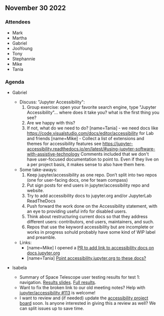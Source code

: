 ## November 30 2022

### Attendees

- Mark
- Martha
- Gabriel
- JooYoung
- Tony
- Stephannie
- Mike
- Tania

### Agenda

- Gabriel
    - Discuss: "Jupyter Accessibility": 
        1. Group exercise: open your favorite search engine, type "Jupyter Accessibility"... where does it take you? what is the first thing you see? 
        2. Are we happy with this?
        3. If not, what do we need to do?
[name=Tania] - we need docs like https://code.visualstudio.com/docs/editor/accessibility for Lab and friends
[name=Mike] - Collect a list of extensions and themes for accessibility features see https://jupyter-accessibility.readthedocs.io/en/latest/#using-jupyter-software-with-assistive-technology
Comments included that we don't have user-focused documentation to point to. Even if they live on a per project basis, it makes sense to also have them here.
    - Some take-aways:
        1. Keep jupyter/accessibility as one repo. Don’t split into two repos (one for user-facing docs, one for team compass)
        2. Put sign posts for end users in jupyter/accessibility repo and website.
        3. Try to add accessibility docs to jupyter.org and/or JupyterLab ReadTheDocs
        4. Push forward the work done on the Accessibility statement, with an eye to providing useful info for disabled users.
        5. Think about restructuring current docs so that they address different users: contributors, end users, maintainers, and such.
        6. Repos that use the keyword accessibility but are incomplete or works in progress sohuld probably have some kind of WIP label and preamble.
    - Links:
        - [name=Mike] I opened a [PR to add link to accessibility docs on docs.jupyter.org](https://github.com/jupyter/jupyter/pull/665)
        - [name=Tania] [Point accessibility.jupyter.org to these docs?](https://github.com/jupyter/accessibility/discussions/109)

- Isabela
    - Summary of  Space Telescope user testing results for test 1: navigation. [Results slides](https://docs.google.com/presentation/d/1rSrPlK-dW49h0LorSTMEMpLRfOkR2aUak4HAHKAPjK8/edit?usp=sharing). [Full results](https://github.com/Iota-School/notebooks-for-all/blob/main/user-tests/1-navigation/results.md).
    - Want to fix the broken link to our old meeting notes? Help with [jupyter/accessibility #113](https://github.com/jupyter/accessibility/issues/113) is welcome!
    - I want to review and (if needed) update the [accessibility project board](https://github.com/orgs/jupyterlab/projects/1) soon. Is anyone interested in giving this a review as well? We can split issues up to save time.
